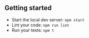 
## Getting started

- Start the local dev server: `npm start`
- Lint your code: `npm run lint`
- Run your tests: `npm t`
